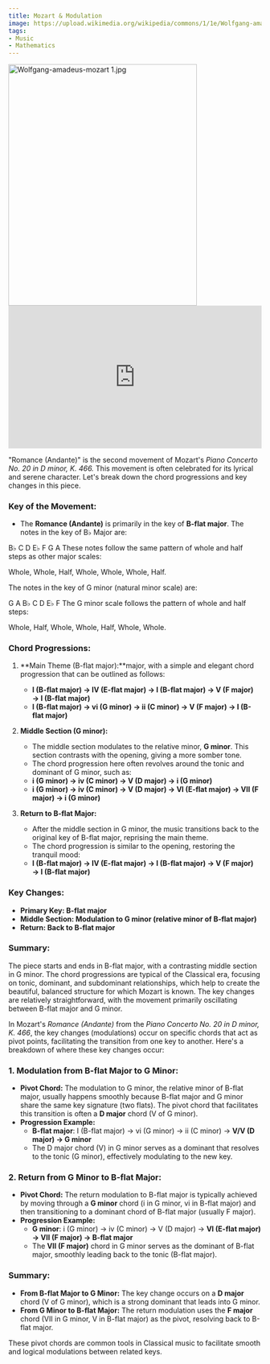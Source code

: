 ```yaml
---
title: Mozart & Modulation
image: https://upload.wikimedia.org/wikipedia/commons/1/1e/Wolfgang-amadeus-mozart_1.jpg
tags:
- Music
- Mathematics
---
```


<img src="https://upload.wikimedia.org/wikipedia/commons/1/1e/Wolfgang-amadeus-mozart_1.jpg" alt="Wolfgang-amadeus-mozart 1.jpg" height="480" width="375">

<div style="position: relative; padding-bottom: 56.25%; height: 0; overflow: hidden;">
  <iframe src="https://www.youtube.com/embed/biKpYSdlVWg?si=2NMZGe0L2Lu0ho-W" style="position: absolute; top: 0; left: 0; width: 100%; height: 100%;" title="YouTube video player" frameborder="0" allow="accelerometer; autoplay; clipboard-write; encrypted-media; gyroscope; picture-in-picture; web-share" referrerpolicy="strict-origin-when-cross-origin" allowfullscreen></iframe>
</div>




"Romance (Andante)" is the second movement of Mozart's *Piano Concerto No. 20 in D minor, K. 466.* This movement is often celebrated for its lyrical and serene character. Let's break down the chord progressions and key changes in this piece.

### Key of the Movement:
- The **Romance (Andante)** is primarily in the key of **B-flat major**.
The notes in the key of B♭ Major are:

B♭
C
D
E♭
F
G
A
These notes follow the same pattern of whole and half steps as other major scales:

Whole, Whole, Half, Whole, Whole, Whole, Half.

The notes in the key of G minor (natural minor scale) are:

G
A
B♭
C
D
E♭
F
The G minor scale follows the pattern of whole and half steps:

Whole, Half, Whole, Whole, Half, Whole, Whole.

### Chord Progressions:

1. **Main Theme (B-flat major):**major, with a simple and elegant chord progression that can be outlined as follows:
   - **I (B-flat major) → IV (E-flat major) → I (B-flat major) → V (F major) → I (B-flat major)**
   - **I (B-flat major) → vi (G minor) → ii (C minor) → V (F major) → I (B-flat major)**

2. **Middle Section (G minor):**
   - The middle section modulates to the relative minor, **G minor**. This section contrasts with the opening, giving a more somber tone.
   - The chord progression here often revolves around the tonic and dominant of G minor, such as:
   - **i (G minor) → iv (C minor) → V (D major) → i (G minor)**
   - **i (G minor) → iv (C minor) → V (D major) → VI (E-flat major) → VII (F major) → i (G minor)**

3. **Return to B-flat Major:**
   - After the middle section in G minor, the music transitions back to the original key of B-flat major, reprising the main theme.
   - The chord progression is similar to the opening, restoring the tranquil mood:
   - **I (B-flat major) → IV (E-flat major) → I (B-flat major) → V (F major) → I (B-flat major)**

### Key Changes:
- **Primary Key: B-flat major**
- **Middle Section: Modulation to G minor (relative minor of B-flat major)**
- **Return: Back to B-flat major**

### Summary:
The piece starts and ends in B-flat major, with a contrasting middle section in G minor. The chord progressions are typical of the Classical era, focusing on tonic, dominant, and subdominant relationships, which help to create the beautiful, balanced structure for which Mozart is known. The key changes are relatively straightforward, with the movement primarily oscillating between B-flat major and G minor.


In Mozart's *Romance (Andante)* from the *Piano Concerto No. 20 in D minor, K. 466*, the key changes (modulations) occur on specific chords that act as pivot points, facilitating the transition from one key to another. Here's a breakdown of where these key changes occur:

### 1. **Modulation from B-flat Major to G Minor:**
   - **Pivot Chord:** The modulation to G minor, the relative minor of B-flat major, usually happens smoothly because B-flat major and G minor share the same key signature (two flats). The pivot chord that facilitates this transition is often a **D major** chord (V of G minor).
   - **Progression Example:**
     - **B-flat major**: I (B-flat major) → vi (G minor) → ii (C minor) → **V/V (D major) → G minor**
     - The D major chord (V) in G minor serves as a dominant that resolves to the tonic (G minor), effectively modulating to the new key.

### 2. **Return from G Minor to B-flat Major:**
   - **Pivot Chord:** The return modulation to B-flat major is typically achieved by moving through a **G minor** chord (i in G minor, vi in B-flat major) and then transitioning to a dominant chord of B-flat major (usually F major).
   - **Progression Example:**
     - **G minor**: i (G minor) → iv (C minor) → V (D major) → **VI (E-flat major) → VII (F major) → B-flat major**
     - The **VII (F major)** chord in G minor serves as the dominant of B-flat major, smoothly leading back to the tonic (B-flat major).

### Summary:
- **From B-flat Major to G Minor:** The key change occurs on a **D major** chord (V of G minor), which is a strong dominant that leads into G minor.
- **From G Minor to B-flat Major:** The return modulation uses the **F major** chord (VII in G minor, V in B-flat major) as the pivot, resolving back to B-flat major.

These pivot chords are common tools in Classical music to facilitate smooth and logical modulations between related keys.